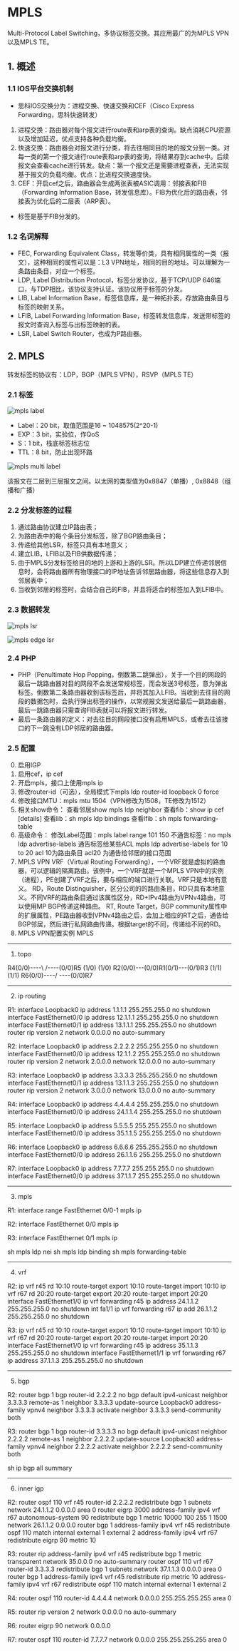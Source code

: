 # MPLS
Multi-Protocol Label Switching，多协议标签交换。其应用最广的为MPLS VPN以及MPLS TE。
## 1. 概述
### 1.1 IOS平台交换机制
* 思科IOS交换分为：进程交换、快速交换和CEF（Cisco Express Forwarding，思科快速转发）
1. 进程交换：路由器对每个报文进行route表和arp表的查询。缺点消耗CPU资源以及增加延迟，优点支持各种负载均衡。
2. 快速交换：路由器会对报文进行分类，将去往相同目的地的报文分到一类。对每一类的第一个报文进行route表和arp表的查询，将结果存到cache中。后续报文会查看cache进行转发。缺点：第一个报文还是需要进程查表，无法实现基于报文的负载均衡。优点：比进程交换速度快。
3. CEF：开启cef之后，路由器会生成两张表被ASIC调用：邻接表和FIB（Forwarding Information Base，转发信息库）。FIB为优化后的路由表，邻接表为优化后的二层表（ARP表）。
* 标签是基于FIB分发的。
### 1.2 名词解释
* FEC, Forwarding Equivalent Class，转发等价类，具有相同属性的一类（报文），这种相同的属性可以是：L3 VPN地址，相同的目的地址。可以理解为一条路由条目，对应一个标签。
* LDP, Label Distribution Protocol，标签分发协议，基于TCP/UDP 646端口，与TDP相比，该协议支持认证。该协议用于标签的分发。
* LIB, Label Information Base，标签信息库，是一种拓扑表，存放路由条目与标签的映射关系。
* LFIB, Label Forwarding Information Base，标签转发信息库，发送带标签的报文时查询入标签与出标签映射的表。
* LSR, Label Switch Router，也成为P路由器。
## 2. MPLS
转发标签的协议有：LDP，BGP（MPLS VPN），RSVP（MPLS TE）
### 2.1 标签

![mpls label](https://github.com/Minions1128/net_tech_notes/blob/master/img/mpls_label.jpg "mpls label")

* Label：20 bit，取值范围是16 ~ 1048575(2^20-1)
* EXP：3 bit，实验位，作QoS
* S：1 bit，栈底标签标志位
* TTL：8 bit，防止出现环路

![mpls multi label](https://github.com/Minions1128/net_tech_notes/blob/master/img/mpls_multi_label.jpg "mpls multi label")

该报文在二层到三层报文之间。以太网的类型值为0x8847（单播）, 0x8848（组播和广播）
### 2.2 分发标签的过程
1. 通过路由协议建立IP路由表；
2. 为路由表中的每个条目分发标签，除了BGP路由条目；
3. 传递给其他LSR，标签只具有本地意义；
4. 建立LIB，LFIB以及FIB供数据传递；
5. 由于MPLS分发标签给目的地的上游和上游的LSR。所以LDP建立传递邻居信息时，会将路由器所有物理接口的IP地址告诉邻居路由器，将这些信息存入到邻居表中；
6. 当收到邻居的标签时，会结合自己的FIB，并且将适合的标签加入到LFIB中。
### 2.3 数据转发

![mpls lsr](https://github.com/Minions1128/net_tech_notes/blob/master/img/mpls_lsr_forwarding.jpg "mpls lsr")

![mpls edge lsr](https://github.com/Minions1128/net_tech_notes/blob/master/img/mpls_e_lsr_forwarding.jpg "mpls edge lsr")
### 2.4 PHP
* PHP（Penultimate Hop Popping，倒数第二跳弹出），关于一个目的网段的最后一跳路由器对目的网段不会发送常规标签，而会发送3号标签，意为弹出标签。倒数第二条路由器收到该标签后，并将其加入LFIB。当收到去往目的网段的数据包时，会执行弹出标签的操作，以常规报文发送给最后一跳路由器，最后一跳路由器只需查询FIB表就可以将报文进行转发。
* 最后一条路由器的定义：对去往目的网段接口没有启用MPLS，或者去往该接口的下一跳没有LDP邻居的路由器。
### 2.5 配置
0. 启用IGP
1. 启用cef，ip cef
2. 开启mpls，接口上使用mpls ip
3. 修改router-id（可选），全局模式下mpls ldp router-id loopback 0 force
4. 修改接口MTU：mpls mtu 1504（VPN修改为1508，TE修改为1512）
5. 相关show命令：
查看邻居show mpls ldp neighbor
查看fib：show ip cef [details]
查看lib：sh mpls ldp bindings
查看lfib：sh mpls forwarding-table
6. 高级命令：
修改Label范围：mpls label range 101 150
不通告标签：no mpls ldp advertise-labels
通告标签给某些ACL
mpls ldp advertise-labels for 10 to 20
acl 10为路由条目
acl20 为通告给邻居的接口范围
4.  MPLS VPN
VRF（Virtual Routing Forwarding），一个VRF就是虚拟的路由器，可以逻辑的隔离路由。该例中，一个VRF就是一个MPLS VPN中的实例（进程），PE创建了VRF之后，要与相应的端口进行关联。VRF只是本地有意义。
RD，Route Distinguisher，区分公司的的路由条目，RD只具有本地意义。不同VRF的路由条目通过该属性区分，RD+IPv4路由为VPNv4路由，可以使用MP BGP传递这种路由。
RT, Route Target，BGP community属性中的扩展属性，PE路由器收到VPNv4路由之后，会加上相应的RT之后，通告给BGP邻居，然后进行私网路由传递。根据target的不同，传递给不同的RD。
5.  MPLS VPN配置实例
MPLS

----------------------------------------------------------
1. topo

R4(0/0)----\                                 /----(0/0)R5
           (1/0)                          (1/0)
             R2(0/0)---(0/0)R1(0/1)---(0/1)R3
           (1/1)                          (1/1)
R6(0/0)----/                                 \----(0/0)R7

----------------------------------------------------------
2. ip routing

R1:
interface Loopback0
 ip address 1.1.1.1 255.255.255.0
 no shutdown 
interface FastEthernet0/0
 ip address 12.1.1.1 255.255.255.0
 no shutdown 
interface FastEthernet0/1
 ip address 13.1.1.1 255.255.255.0
 no shutdown 
router rip
 version 2
 network 0.0.0.0
 no auto-summary

R2:
interface Loopback0
 ip address 2.2.2.2 255.255.255.0
 no shutdown 
interface FastEthernet0/0
 ip address 12.1.1.2 255.255.255.0
 no shutdown 
router rip
 version 2
 network 2.0.0.0
 network 12.0.0.0
 no auto-summary

R3:
interface Loopback0
 ip address 3.3.3.3 255.255.255.0
 no shutdown 
interface FastEthernet0/1
 ip address 13.1.1.3 255.255.255.0
 no shutdown 
router rip
 version 2
 network 3.0.0.0
 network 13.0.0.0
 no auto-summary

R4:
interface Loopback0
 ip address 4.4.4.4 255.255.255.0
 no shutdown
interface FastEthernet0/0
 ip address 24.1.1.4 255.255.255.0
 no shutdown

R5:
interface Loopback0
 ip address 5.5.5.5 255.255.255.0
 no shutdown 
interface FastEthernet0/0
 ip address 35.1.1.5 255.255.255.0
 no shutdown 

R6:
interface Loopback0
 ip address 6.6.6.6 255.255.255.0
 no shutdown 
interface FastEthernet0/0
 ip address 26.1.1.6 255.255.255.0
 no shutdown 

R7:
interface Loopback0
 ip address 7.7.7.7 255.255.255.0
 no shutdown 
interface FastEthernet0/0
 ip address 37.1.1.7 255.255.255.0
 no shutdown

----------------------------------------------------------
3. mpls

R1:
interface range FastEthernet 0/0-1
 mpls ip

R2:
interface FastEthernet 0/0
 mpls ip

R3:
interface FastEthernet 0/1
 mpls ip

sh mpls ldp nei
sh mpls ldp binding
sh mpls forwarding-table

----------------------------------------------------------
4. vrf

R2:
ip vrf r45
 rd 10:10
 route-target export 10:10
 route-target import 10:10
ip vrf r67
 rd 20:20
 route-target export 20:20
 route-target import 20:20
interface FastEthernet1/0
 ip vrf forwarding r45
 ip address 24.1.1.2 255.255.255.0
 no shutdown 
int fa1/1
 ip vrf forwarding r67
 ip add 26.1.1.2 255.255.255.0
 no shutdown 

R3:
ip vrf r45
 rd 10:10
 route-target export 10:10
 route-target import 10:10
ip vrf r67
 rd 20:20
 route-target export 20:20
 route-target import 20:20
interface FastEthernet1/0
 ip vrf forwarding r45
 ip address 35.1.1.3 255.255.255.0
 no shutdown 
interface FastEthernet1/1
 ip vrf forwarding r67
 ip address 37.1.1.3 255.255.255.0
 no shutdown 

----------------------------------------------------------
5. bgp

R2:
router bgp 1
 bgp router-id 2.2.2.2
 no bgp default ipv4-unicast
 neighbor 3.3.3.3 remote-as 1
 neighbor 3.3.3.3 update-source Loopback0
 address-family vpnv4
  neighbor 3.3.3.3 activate
  neighbor 3.3.3.3 send-community both

R3:
router bgp 1
 bgp router-id 3.3.3.3
 no bgp default ipv4-unicast
 neighbor 2.2.2.2 remote-as 1
 neighbor 2.2.2.2 update-source Loopback0
 address-family vpnv4
  neighbor 2.2.2.2 activate
  neighbor 2.2.2.2 send-community both

sh ip bgp all summary

----------------------------------------------------------
6. inner igp

R2:
router ospf 110 vrf r45
 router-id 2.2.2.2
 redistribute bgp 1 subnets
 network 24.1.1.2 0.0.0.0 area 0
router eigrp 3000
 address-family ipv4 vrf r67 autonomous-system 90
  redistribute bgp 1 metric 10000 100 255 1 1500
  network 26.1.1.2 0.0.0.0
router bgp 1
 address-family ipv4 vrf r45
  redistribute ospf 110 match internal external 1 external 2
 address-family ipv4 vrf r67
  redistribute eigrp 90 metric 10

R3:
router rip
 address-family ipv4 vrf r45
  redistribute bgp 1 metric transparent
  network 35.0.0.0
  no auto-summary
router ospf 110 vrf r67
 router-id 3.3.3.3
 redistribute bgp 1 subnets
 network 37.1.1.3 0.0.0.0 area 0
router bgp 1
 address-family ipv4 vrf r45
  redistribute rip metric 10
 address-family ipv4 vrf r67
  redistribute ospf 110 match internal external 1 external 2

R4:
router ospf 110
 router-id 4.4.4.4
 network 0.0.0.0 255.255.255.255 area 0

R5:
router rip
 version 2
 network 0.0.0.0
 no auto-summary

R6:
router eigrp 90
 network 0.0.0.0

R7:
router ospf 110
 router-id 7.7.7.7
 network 0.0.0.0 255.255.255.255 area 0







